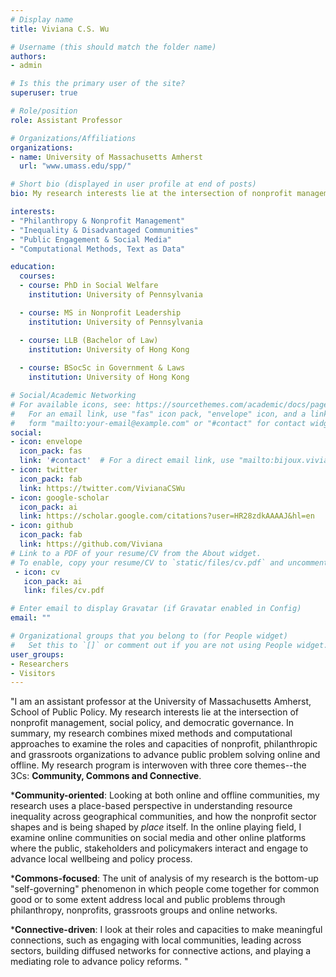 ```yaml
---
# Display name
title: Viviana C.S. Wu

# Username (this should match the folder name)
authors:
- admin

# Is this the primary user of the site?
superuser: true

# Role/position
role: Assistant Professor

# Organizations/Affiliations
organizations:
- name: University of Massachusetts Amherst
  url: "www.umass.edu/spp/"

# Short bio (displayed in user profile at end of posts)
bio: My research interests lie at the intersection of nonprofit management, social policy, and democratic governance.

interests:
- "Philanthropy & Nonprofit Management"
- "Inequality & Disadvantaged Communities"
- "Public Engagement & Social Media"
- "Computational Methods, Text as Data"

education:
  courses:
  - course: PhD in Social Welfare
    institution: University of Pennsylvania

  - course: MS in Nonprofit Leadership
    institution: University of Pennsylvania

  - course: LLB (Bachelor of Law)
    institution: University of Hong Kong
    
  - course: BSocSc in Government & Laws
    institution: University of Hong Kong

# Social/Academic Networking
# For available icons, see: https://sourcethemes.com/academic/docs/page-builder/#icons
#   For an email link, use "fas" icon pack, "envelope" icon, and a link in the
#   form "mailto:your-email@example.com" or "#contact" for contact widget.
social:
- icon: envelope
  icon_pack: fas
  link: '#contact'  # For a direct email link, use "mailto:bijoux.viviana@gmail.com".
- icon: twitter
  icon_pack: fab
  link: https://twitter.com/VivianaCSWu
- icon: google-scholar
  icon_pack: ai
  link: https://scholar.google.com/citations?user=HR28zdkAAAAJ&hl=en
- icon: github
  icon_pack: fab
  link: https://github.com/Viviana
# Link to a PDF of your resume/CV from the About widget.
# To enable, copy your resume/CV to `static/files/cv.pdf` and uncomment the lines below.
 - icon: cv
   icon_pack: ai
   link: files/cv.pdf

# Enter email to display Gravatar (if Gravatar enabled in Config)
email: ""

# Organizational groups that you belong to (for People widget)
#   Set this to `[]` or comment out if you are not using People widget.
user_groups:
- Researchers
- Visitors
---
```


"I am an assistant professor at the University of Massachusetts Amherst, School of Public Policy. My research interests lie at the intersection of nonprofit management, social policy, and democratic governance. In summary, my research combines mixed methods and computational approaches to examine the roles and capacities of nonprofit, philanthropic and grassroots organizations to advance public problem solving online and offline. My research program is interwoven with three core themes--the 3Cs: **Community, Commons and Connective**.

***Community-oriented**: Looking at both online and offline communities, my research uses a place-based perspective in understanding resource inequality across geographical communities, and how the nonprofit sector shapes and is being shaped by *place* itself. In the online playing field, I examine online communities on social media and other online platforms where the public, stakeholders and policymakers interact and engage to advance local wellbeing and policy process.

***Commons-focused**: The unit of analysis of my research is the bottom-up "self-governing" phenomenon in which people come together for common good or to some extent address local and public problems through philanthropy, nonprofits, grassroots groups and online networks.

***Connective-driven**: I look at their roles and capacities to make meaningful connections, such as engaging with local communities, leading across sectors, building diffused networks for connective actions, and playing a mediating role to advance policy reforms. "

